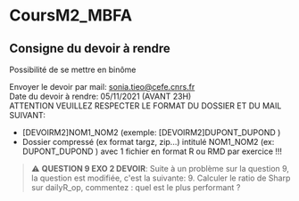 # CoursM2_MBFA


## Consigne du devoir à rendre
Possibilité de se mettre en binôme  

Envoyer le devoir par mail: sonia.tieo@cefe.cnrs.fr  
Date du devoir à rendre: 05/11/2021  (AVANT 23H)  
ATTENTION VEUILLEZ RESPECTER LE FORMAT DU DOSSIER ET DU MAIL SUIVANT:
- [DEVOIRM2]NOM1_NOM2  (exemple: [DEVOIRM2]DUPONT_DUPOND )
- Dossier compressé (ex format targz, zip...) intitulé NOM1_NOM2 (ex: DUPONT_DUPOND )  avec 1 fichier en format R ou RMD par exercice !!!



> :warning: **QUESTION 9 EXO 2 DEVOIR**: Suite à un problème sur la question 9, la question est modifiée, c'est la suivante: 
> 9. Calculer le ratio de Sharp sur dailyR_op, commentez : quel est le plus performant ?
